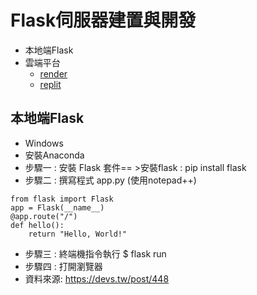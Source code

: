 # Flask伺服器建置與開發
- 本地端Flask
- 雲端平台
  - [render](https://render.com/)
  - [replit](https://replit.com/)

## 本地端Flask
- Windows
- 安裝Anaconda
- 步驟一 : 安裝 Flask 套件== >安裝flask : pip install flask
- 步驟二 : 撰寫程式 app.py (使用notepad++)
```
from flask import Flask
app = Flask(__name__)
@app.route("/")
def hello():
    return "Hello, World!"
```
- 步驟三 : 終端機指令執行 $ flask run
- 步驟四 : 打開瀏覽器 
- 資料來源: https://devs.tw/post/448
